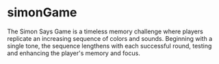 # simonGame
The Simon Says Game is a timeless memory challenge where players replicate an increasing sequence of colors and sounds. Beginning with a single tone, the sequence lengthens with each successful round, testing and enhancing the player's memory and focus.
